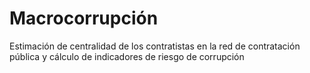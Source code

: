 # Macrocorrupción
Estimación de centralidad de los contratistas en la red de contratación pública y cálculo de indicadores de riesgo de corrupción 
